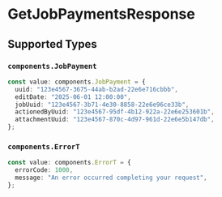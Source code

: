 # GetJobPaymentsResponse


## Supported Types

### `components.JobPayment`

```typescript
const value: components.JobPayment = {
  uuid: "123e4567-3675-44ab-b2ad-22e6e716cbbb",
  editDate: "2025-06-01 12:00:00",
  jobUuid: "123e4567-3b71-4e30-8858-22e6e96ce33b",
  actionedByUuid: "123e4567-95df-4b12-922a-22e6e253601b",
  attachmentUuid: "123e4567-870c-4d97-961d-22e6e5b147db",
};
```

### `components.ErrorT`

```typescript
const value: components.ErrorT = {
  errorCode: 1000,
  message: "An error occurred completing your request",
};
```

